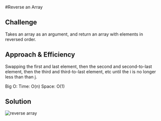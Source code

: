#Reverse an Array

## Challenge
Takes an array as an argument, and return an array with elements in reversed order.

## Approach & Efficiency
Swapping the first and last element, then the second and second-to-last element, then the third and third-to-last element, etc until the i is no longer less than than j.

Big O:
Time: O(n)
Space: O(1)

## Solution 
![reverse array](https://user-images.githubusercontent.com/54918779/76708807-f5ac1d00-66b6-11ea-95c6-88a79d3bf480.png)




